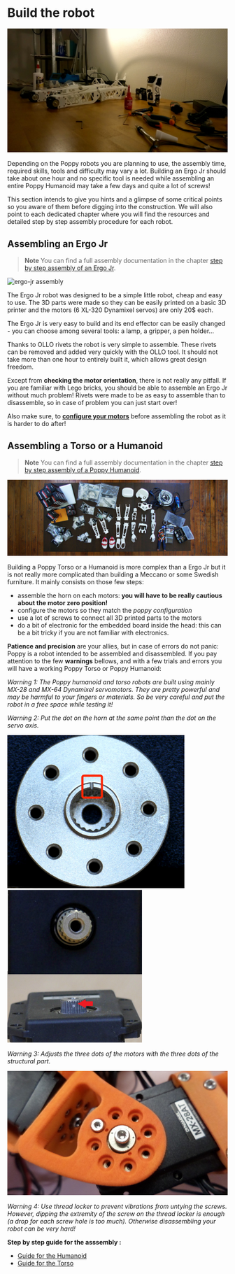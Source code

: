 # Build the robot

![Poppy Assembly](../img/assembly_pretty.jpg)


Depending on the Poppy robots you are planning to use, the assembly time, required skills, tools and difficulty may vary a lot. Building an Ergo Jr should take about one hour and no specific tool is needed while assembling an entire Poppy Humanoid may take a few days and quite a lot of screws!

This section intends to give you hints and a glimpse of some critical points so you aware of them before digging into the construction. We will also point to each dedicated chapter where you will find the resources and detailed step by step assembly procedure for each robot.


## Assembling an Ergo Jr

> **Note** You can find a full assembly documentation in the chapter [step by step assembly of an Ergo Jr](../assembly-guides/ergo-jr/README.md).

<!-- TODO: refaire une belle photo avec la vraie BOM -->
![ergo-jr assembly](../assembly-guides/ergo-jr/img/assembly/steps/ErgoJr_assembly.gif)

The Ergo Jr robot was designed to be a simple little robot, cheap and easy to use. The 3D parts were made so they can be easily printed on a basic 3D printer and the motors (6 XL-320 Dynamixel servos) are only 20$ each.

The Ergo Jr is very easy to build and its end effector can be easily changed - you can choose among several tools: a lamp, a gripper, a pen holder...

Thanks to OLLO rivets the robot is very simple to assemble. These rivets can be removed and added very quickly with the OLLO tool. It should not take more than one hour to entirely built it, which allows great design freedom.

<!-- TODO: image des rivets et du tool en action -->

Except from **checking the motor orientation**, there is not really any pitfall. If you are familiar with Lego bricks, you should be able to assemble an Ergo Jr without much problem! Rivets were made to be as easy to assemble than to disassemble, so in case of problem you can just start over!

Also make sure, to [**configure your motors**](../assembly-guides/ergo-jr/motor-configuration.md) before assembling the robot as it is harder to do after!



## Assembling a Torso or a Humanoid

> **Note** You can find a full assembly documentation in the chapter [step by step assembly of a Poppy Humanoid](../assembly-guides/poppy-humanoid/README.md).

![Poppy Humanoid BOM](../img/humanoid/bom.jpg)


Building a Poppy Torso or a Humanoid is more complex than a Ergo Jr but it is not really more complicated than building a Meccano or some Swedish furniture. It mainly consists on those few steps:


<!-- TODO: add links of the advanced doc -->
* assemble the horn on each motors: **you will have to be really cautious about the motor zero position!**
* configure the motors so they match the *poppy configuration*
* use a lot of screws to connect all 3D printed parts to the motors
* do a bit of electronic for the embedded board inside the head: this can be a bit tricky if you are not familiar with electronics.


**Patience and precision** are your allies, but in case of errors do not panic: Poppy is a robot intended to be assembled and disassembled. If you pay attention to the few **warnings** bellows, and with a few trials and errors you will have a working Poppy Torso or Poppy Humanoid:

*Warning 1: The Poppy humanoid and torso robots are built using mainly MX-28 and MX-64 Dynamixel servomotors. They are pretty powerful and may be harmful to your fingers or materials. So be very careful and put the robot in a free space while testing it!*

*Warning 2: Put the dot on the horn at the same point than the dot on the servo axis.*

<img src="../img/humanoid/horn.jpg" alt="horn" style="height: 350px;"/><img src="../img/humanoid/axe.jpg" alt="axe" style="height: 350px;"/>

*Warning 3: Adjusts the three dots of the motors with the three dots of the structural part.*

![](../img/humanoid/three_dots.jpg)

*Warning 4: Use thread locker to prevent vibrations from untying the screws. However, dipping the extremity of the screw on the thread locker is enough (a drop for each screw hole is too much). Otherwise disassembling your robot can be very hard!*

<!-- TODO: Add directly the youtube playlist of poppy torso and humanoid-->

**Step by step guide for the asssembly :**

- [Guide for the Humanoid](https://github.com/poppy-project/poppy-humanoid/blob/master/hardware/doc/Poppy_Humanoid_assembly_instructions.md)
- [Guide for the Torso](https://github.com/poppy-project/poppy-torso/blob/master/hardware/doc/Poppy_Torso_assembly_instructions.md)
